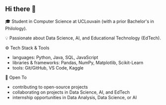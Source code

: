 ## Hi there 👋

🎓 Student in Computer Science at UCLouvain (with a prior Bachelor's in Philology).

💡 Passionate about Data Science, AI, and Educational Technology (EdTech).

⚙️ Tech Stack & Tools
- languages: Python, Java, SQL, JavaScript
- libraries & frameworks: Pandas, NumPy, Matplotlib, Scikit-Learn
- tools: Git/GitHub, VS Code, Kaggle

🤝 Open To
- contributing to open-source projects
- collaborating on projects in Data Science, AI, and EdTech
- internship opportunities in Data Analysis, Data Science, or AI
